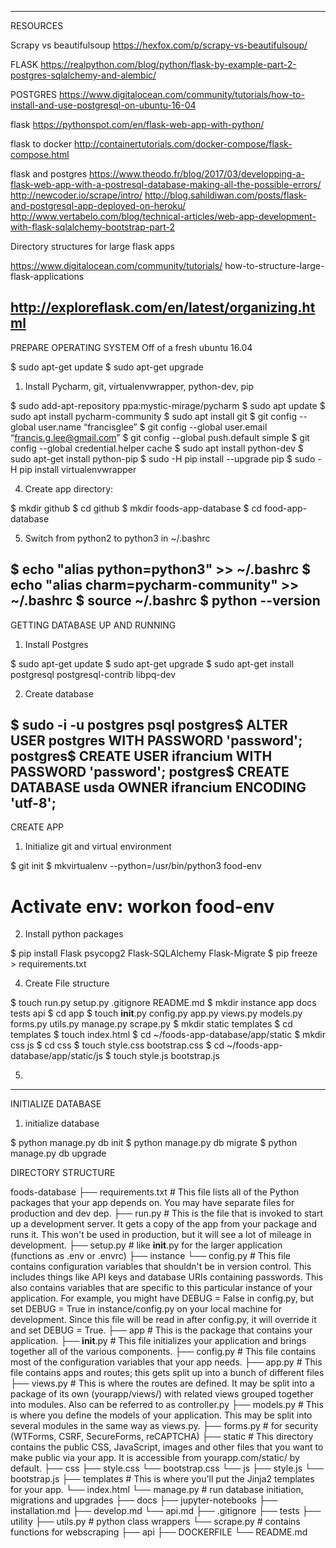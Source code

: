 -------------------------------
RESOURCES

Scrapy vs beautifulsoup
https://hexfox.com/p/scrapy-vs-beautifulsoup/

FLASK
https://realpython.com/blog/python/flask-by-example-part-2-postgres-sqlalchemy-and-alembic/

POSTGRES
https://www.digitalocean.com/community/tutorials/how-to-install-and-use-postgresql-on-ubuntu-16-04

flask
https://pythonspot.com/en/flask-web-app-with-python/

flask to docker
http://containertutorials.com/docker-compose/flask-compose.html

flask and postgres
https://www.theodo.fr/blog/2017/03/developping-a-flask-web-app-with-a-postresql-database-making-all-the-possible-errors/
http://newcoder.io/scrape/intro/
http://blog.sahildiwan.com/posts/flask-and-postgresql-app-deployed-on-heroku/
http://www.vertabelo.com/blog/technical-articles/web-app-development-with-flask-sqlalchemy-bootstrap-part-2

Directory structures for large flask apps

https://www.digitalocean.com/community/tutorials/
how-to-structure-large-flask-applications

http://exploreflask.com/en/latest/organizing.html
---------------------------------------------------------
PREPARE OPERATING SYSTEM
Off of a fresh ubuntu 16.04

$ sudo apt-get update
$ sudo apt-get upgrade

1. Install Pycharm, git, virtualenvwrapper, python-dev, pip

$ sudo add-apt-repository ppa:mystic-mirage/pycharm
$ sudo apt update
$ sudo apt install pycharm-community
$ sudo apt install git
$ git config --global user.name “francisglee”
$ git config --global user.email “francis.g.lee@gmail.com”
$ git config --global push.default simple
$ git config --global credential.helper cache
$ sudo apt install python-dev
$ sudo apt-get install python-pip
$ sudo -H pip install --upgrade pip
$ sudo -H pip install virtualenvwrapper

4. Create app directory:

$ mkdir github
$ cd github
$ mkdir foods-app-database
$ cd food-app-database

5. Switch from python2 to python3 in ~/.bashrc

$ echo "alias python=python3" >> ~/.bashrc
$ echo "alias charm=pycharm-community" >> ~/.bashrc
$ source ~/.bashrc
$ python --version
----------------------------------------------------------
GETTING DATABASE UP AND RUNNING

1. Install Postgres

$ sudo apt-get update
$ sudo apt-get upgrade
$ sudo apt-get install postgresql postgresql-contrib libpq-dev

2. Create database

$ sudo -i -u postgres psql
postgres$ ALTER USER postgres WITH PASSWORD 'password';
postgres$ CREATE USER ifrancium WITH PASSWORD 'password';
postgres$ CREATE DATABASE usda OWNER ifrancium ENCODING 'utf-8';
-------------------------------------------------------------
CREATE APP

1. Initialize git and virtual environment

$ git init
$ mkvirtualenv --python=/usr/bin/python3 food-env
# Activate env: workon food-env

2. Install python packages

$ pip install Flask psycopg2 Flask-SQLAlchemy Flask-Migrate
$ pip freeze > requirements.txt

4. Create File structure

$ touch run.py setup.py .gitignore README.md
$ mkdir instance app docs tests api
$ cd app
$ touch __init__.py config.py app.py views.py models.py forms.py utils.py manage.py scrape.py
$ mkdir static templates
$ cd templates
$ touch index.html
$ cd ~/foods-app-database/app/static
$ mkdir css js
$ cd css
$ touch style.css bootstrap.css
$ cd ~/foods-app-database/app/static/js
$ touch style.js bootstrap.js

5.

-------------------------------
INITIALIZE DATABASE

1. initialize database

$ python manage.py db init
$ python manage.py db migrate
$ python manage.py db upgrade


DIRECTORY STRUCTURE

foods-database
├── requirements.txt # This file lists all of the Python packages that your app depends on. You may have separate files for production and dev dep.
├── run.py # This is the file that is invoked to start up a development server. It gets a copy of the app from your package and runs it. This won't be used in production, but it will see a lot of mileage in development.
├── setup.py # like __init__.py for the larger application (functions as .env or .envrc)
├── instance
     └── config.py # This file contains configuration variables that shouldn't be in version control. This includes things like API keys and database URIs containing passwords. This also contains variables that are specific to this particular instance of your application. For example, you might have DEBUG = False in config.py, but set DEBUG = True in instance/config.py on your local machine for development. Since this file will be read in after config.py, it will override it and set DEBUG = True.
├── app # This is the package that contains your application.
     ├── __init__.py # This file initializes your application and brings together all of the various components.
     ├── config.py # This file contains most of the configuration variables that your app needs.
     ├── app.py # This file contains apps and routes; this gets split up into a bunch of different files
     ├── views.py # This is where the routes are defined. It may be split into a package of its own (yourapp/views/) with related views grouped together into modules.  Also can be referred to as controller.py
     ├── models.py # This is where you define the models of your application. This may be split into several modules in the same way as views.py.
     ├── forms.py # for security (WTForms, CSRF, SecureForms, reCAPTCHA)
     ├── static # This directory contains the public CSS, JavaScript, images and other files that you want to make public via your app. It is accessible from yourapp.com/static/ by default.
           ├── css
                ├── style.css
                └── bootstrap.css
           └── js
                ├── style.js
                └── bootstrap.js
     ├── templates # This is where you'll put the Jinja2 templates for your app.
           └── index.html
     └── manage.py # run database initiation, migrations and upgrades
├── docs
     ├── jupyter-notebooks
     ├── installation.md
     ├── develop.md
     └── api.md
├── .gitignore
├── tests
├── utility
     ├── utils.py # python class wrappers
     └── scrape.py # contains functions for webscraping
├── api
├── DOCKERFILE
└── README.md


